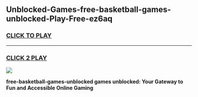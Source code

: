 
## Unblocked-Games-free-basketball-games-unblocked-Play-Free-ez6aq
<h3>
<a href="https://premium76.site?title=free-basketball-games-unblocked&ref=09A">CLICK TO PLAY</a></h3>
<hr>

<h3>
<a href="https://premium76.site?title=free-basketball-games-unblocked&ref=09A">CLICK 2 PLAY</a>
  
</h3>

<a href="https://premium76.site?title=free-basketball-games-unblocked&ref=09A"><img src="https://clearcache.store/games.png"></a>


**free-basketball-games-unblocked games unblocked: Your Gateway to Fun and Accessible Online Gaming**
